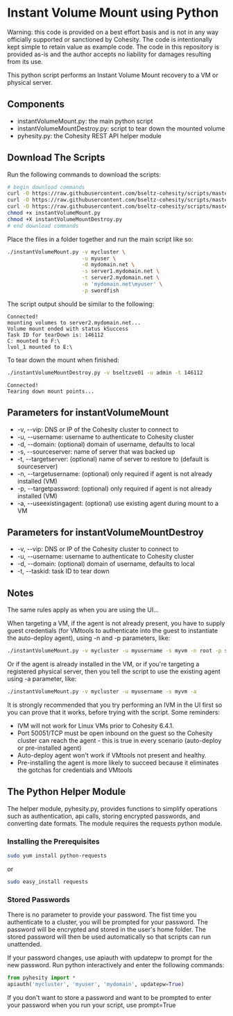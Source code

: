 # Instant Volume Mount using Python

Warning: this code is provided on a best effort basis and is not in any way officially supported or sanctioned by Cohesity. The code is intentionally kept simple to retain value as example code. The code in this repository is provided as-is and the author accepts no liability for damages resulting from its use.

This python script performs an Instant Volume Mount recovery to a VM or physical server.

## Components

* instantVolumeMount.py: the main python script
* instantVolumeMountDestroy.py: script to tear down the mounted volume
* pyhesity.py: the Cohesity REST API helper module

## Download The Scripts

Run the following commands to download the scripts:

```bash
# begin download commands
curl -O https://raw.githubusercontent.com/bseltz-cohesity/scripts/master/python/instantVolumeMount/instantVolumeMount.py
curl -O https://raw.githubusercontent.com/bseltz-cohesity/scripts/master/python/instantVolumeMount/instantVolumeMountDestroy.py
curl -O https://raw.githubusercontent.com/bseltz-cohesity/scripts/master/python/pyhesity.py
chmod +x instantVolumeMount.py
chmod +X instantVolumeMountDestroy.py
# end download commands
```

Place the files in a folder together and run the main script like so:

```bash
./instantVolumeMount.py -v mycluster \
                        -u myuser \
                        -d mydomain.net \
                        -s server1.mydomain.net \
                        -t server2.mydomain.net \
                        -n 'mydomain.net\myuser' \
                        -p swordfish
```

The script output should be similar to the following:

```text
Connected!
mounting volumes to server2.mydomain.net...
Volume mount ended with status kSuccess
Task ID for tearDown is: 146112
C: mounted to F:\
lvol_1 mounted to E:\
```

To tear down the mount when finished:

```bash
./instantVolumeMountDestroy.py -v bseltzve01 -u admin -t 146112
```

```text
Connected!
Tearing down mount points...
```

## Parameters for instantVolumeMount

* -v, --vip: DNS or IP of the Cohesity cluster to connect to
* -u, --username: username to authenticate to Cohesity cluster
* -d, --domain: (optional) domain of username, defaults to local
* -s, --sourceserver: name of server that was backed up
* -t, --targetserver: (optional) name of server to restore to (default is sourceserver)
* -n, --targetusername: (optional) only required if agent is not already installed (VM)
* -p, --targetpassword: (optional) only required if agent is not already installed (VM)
* -a, --useexistingagent: (optional) use existing agent during mount to a VM

## Parameters for instantVolumeMountDestroy

* -v, --vip: DNS or IP of the Cohesity cluster to connect to
* -u, --username: username to authenticate to Cohesity cluster
* -d, --domain: (optional) domain of username, defaults to local
* -t, --taskid: task ID to tear down

## Notes

The same rules apply as when you are using the UI...

When targeting a VM, if the agent is not already present, you have to supply guest credentials (for VMtools to authenticate into the guest to instantiate the auto-deploy agent), using -n and -p parameters, like:

```bash
./instantVolumeMount.py -v mycluster -u myusername -s myvm -n root -p swordfish
```

Or if the agent is already installed in the VM, or if you're targeting a registered physical server, then you tell the script to use the existing agent using -a parameter, like:

```bash
./instantVolumeMount.py -v mycluster -u myusername -s myvm -a
```

It is strongly recommended that you try performing an IVM in the UI first so you can prove that it works, before trying with the script. Some reminders:

* IVM will not work for Linux VMs prior to Cohesity 6.4.1.
* Port 50051/TCP must be open inbound on the guest so the Cohesity cluster can reach the agent - this is true in every scenario (auto-deploy or pre-installed agent)
* Auto-deploy agent won't work if VMtools not present and healthy.
* Pre-installing the agent is more likely to succeed because it eliminates the gotchas for credentials and VMtools

## The Python Helper Module

The helper module, pyhesity.py, provides functions to simplify operations such as authentication, api calls, storing encrypted passwords, and converting date formats. The module requires the requests python module.

### Installing the Prerequisites

```bash
sudo yum install python-requests
```

or

```bash
sudo easy_install requests
```

### Stored Passwords

There is no parameter to provide your password. The fist time you authenticate to a cluster, you will be prompted for your password. The password will be encrypted and stored in the user's home folder. The stored password will then be used automatically so that scripts can run unattended.

If your password changes, use apiauth with updatepw to prompt for the new password. Run python interactively and enter the following commands:

```python
from pyhesity import *
apiauth('mycluster', 'myuser', 'mydomain', updatepw=True)
```

If you don't want to store a password and want to be prompted to enter your password when you run your script, use prompt=True
